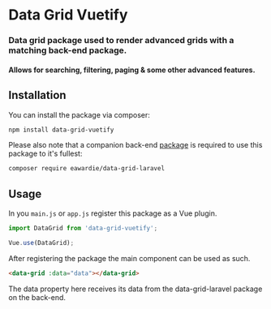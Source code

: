 # Data Grid Vuetify

### Data grid package used to render advanced grids with a matching back-end package.

#### Allows for searching, filtering, paging & some other advanced features.

## Installation

You can install the package via composer:

```bash
npm install data-grid-vuetify
```

Please also note that a companion back-end [package](https://github.com/EA-Wardie/data-grid-laravel) is required to use this package to it's fullest:
```bash
composer require eawardie/data-grid-laravel
```

## Usage
In you `main.js` or `app.js` register this package as a Vue plugin.
```javascript
import DataGrid from 'data-grid-vuetify';

Vue.use(DataGrid);
```

After registering the package the main component can be used as such.
```html
<data-grid :data="data"></data-grid>
```
The data property here receives its data from the data-grid-laravel package on the back-end.
